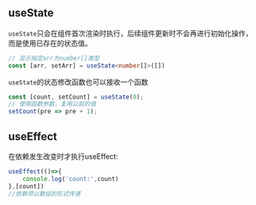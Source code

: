 ## useState

`useState`只会在组件首次渲染时执行，后续组件更新时不会再进行初始化操作，而是使用已存在的状态值。

```typescript
// 显示指定arr为number[]类型
const [arr, setArr] = useState<number[]>([])
```

`useState`的状态修改函数也可以接收一个函数

```typescript
const [count, setCount] = useState(0);
// 使用函数参数，复用以前的值
setCount(pre => pre + 1);
```

## useEffect 

在依赖发生改变时才执行useEffect:

```typescript
useEffect(()=>{
    console.log('count:',count)
},[count])
//依赖项以数组的形式传递
```

## 
